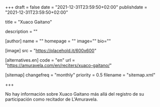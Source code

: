 +++
draft = false
date = "2021-12-31T23:59:50+02:00"
publishdate = "2021-12-31T23:59:50+02:00"

title = "Xuaco Gaitano"

description = ""

[author]
    name = ""
    homepage = ""
    image=""
    bio=""

[image]
    src = "https://placehold.it/600x600"

[alternatives.en]
    code = "en"
    url = "https://amuravela.com/en/reciters/xuaco-gaitano/"

[sitemap]
  changefreq = "monthly"
  priority = 0.5
  filename = "sitemap.xml"

+++

No hay información sobre Xuaco Gaitano más allá del registro de su participación como recitador de L'Amuravela.